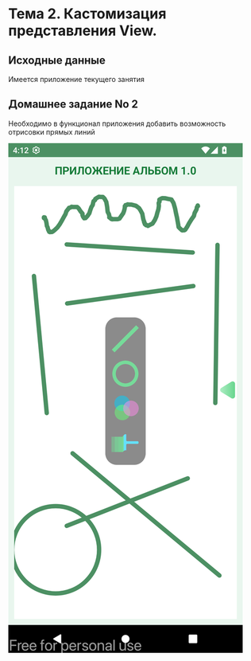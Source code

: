 # Тема 2. Кастомизация представления View.

## Исходные данные
Имеется приложение текущего занятия

##  Домашнее задание No 2
Необходимо в функционал приложения добавить возможность отрисовки прямых линий

![screenshot.png](screenshot.png)